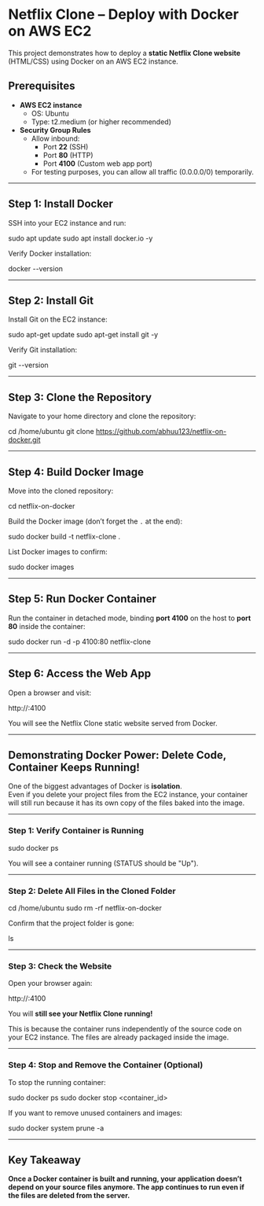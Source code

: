 # Netflix Clone – Deploy with Docker on AWS EC2

This project demonstrates how to deploy a **static Netflix Clone website** (HTML/CSS) using Docker on an AWS EC2 instance.

## Prerequisites

- **AWS EC2 instance**
  - OS: Ubuntu
  - Type: t2.medium (or higher recommended)
- **Security Group Rules**
  - Allow inbound:
    - Port **22** (SSH)
    - Port **80** (HTTP)
    - Port **4100** (Custom web app port)
  - For testing purposes, you can allow all traffic (0.0.0.0/0) temporarily.

---

## Step 1: Install Docker

SSH into your EC2 instance and run:

   sudo apt update
   sudo apt install docker.io -y


Verify Docker installation:

   docker --version

---

## Step 2: Install Git

Install Git on the EC2 instance:

   sudo apt-get update
   sudo apt-get install git -y

Verify Git installation:

   git --version

---

## Step 3: Clone the Repository

Navigate to your home directory and clone the repository:

   cd /home/ubuntu
   git clone https://github.com/abhuu123/netflix-on-docker.git

---

## Step 4: Build Docker Image

Move into the cloned repository:

   cd netflix-on-docker

Build the Docker image (don’t forget the `.` at the end):

   sudo docker build -t netflix-clone .

List Docker images to confirm:

   sudo docker images

---

## Step 5: Run Docker Container

Run the container in detached mode, binding **port 4100** on the host to **port 80** inside the container:

   sudo docker run -d -p 4100:80 netflix-clone
   
---

## Step 6: Access the Web App

Open a browser and visit:

   http://<your-ec2-public-ip>:4100

You will see the Netflix Clone static website served from Docker.

---


## Demonstrating Docker Power: Delete Code, Container Keeps Running!

One of the biggest advantages of Docker is **isolation**.  
Even if you delete your project files from the EC2 instance, your container will still run because it has its own copy of the files baked into the image.

---

### Step 1: Verify Container is Running

  sudo docker ps

You will see a container running (STATUS should be "Up").

---

### Step 2: Delete All Files in the Cloned Folder

  cd /home/ubuntu
  sudo rm -rf netflix-on-docker

Confirm that the project folder is gone:

   ls


---

### Step 3: Check the Website

Open your browser again:

   http://<your-ec2-public-ip>:4100


You will **still see your Netflix Clone running!**

This is because the container runs independently of the source code on your EC2 instance. The files are already packaged inside the image.

---

### Step 4: Stop and Remove the Container (Optional)

To stop the running container:

  sudo docker ps
  sudo docker stop <container_id>

If you want to remove unused containers and images:

   sudo docker system prune -a
   
---

## Key Takeaway

**Once a Docker container is built and running, your application doesn’t depend on your source files anymore.
The app continues to run even if the files are deleted from the server.**
    
  
  
   
